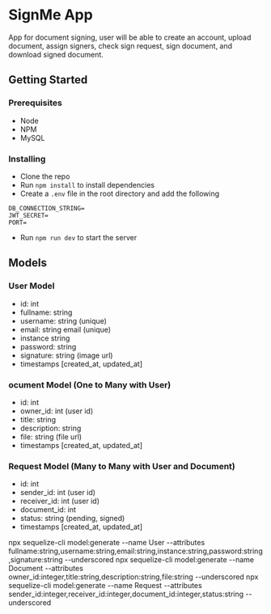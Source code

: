 # SignMe App

App for document signing, user will be able to create an account, upload document, assign signers, check sign request, sign document, and download signed document.

## Getting Started

### Prerequisites

-   Node
-   NPM
-   MySQL

### Installing

-   Clone the repo
-   Run `npm install` to install dependencies
-   Create a `.env` file in the root directory and add the following

```
DB_CONNECTION_STRING=
JWT_SECRET=
PORT=
```

-   Run `npm run dev` to start the server

## Models

### User Model

-   id: int
-   fullname: string
-   username: string (unique)
-   email: string email (unique)
-   instance string
-   password: string
-   signature: string (image url)
-   timestamps [created_at, updated_at]

### ocument Model (One to Many with User)

-   id: int
-   owner_id: int (user id)
-   title: string
-   description: string
-   file: string (file url)
-   timestamps [created_at, updated_at]

### Request Model (Many to Many with User and Document)

-   id: int
-   sender_id: int (user id)
-   receiver_id: int (user id)
-   document_id: int
-   status: string (pending, signed)
-   timestamps [created_at, updated_at]

npx sequelize-cli model:generate --name User --attributes fullname:string,username:string,email:string,instance:string,password:string,signature:string --underscored
npx sequelize-cli model:generate --name Document --attributes owner_id:integer,title:string,description:string,file:string --underscored
npx sequelize-cli model:generate --name Request --attributes sender_id:integer,receiver_id:integer,document_id:integer,status:string --underscored
